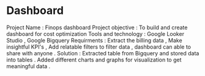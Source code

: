 # Dashboard
Project Name : Finops dashboard 
Project objective : To build and create dashboard for cost optimization 
Tools and technology : Google Looker Studio , Google Bigquery 
Requirments : Extract the billing data , Make insightful KPI's , Add relatable filters to filter data , dashboard can able to share with anyone . 
Solution : Extracted table from Bigquery and stored data into tables . Added different charts and graphs for visualization to get meaningful data . 
